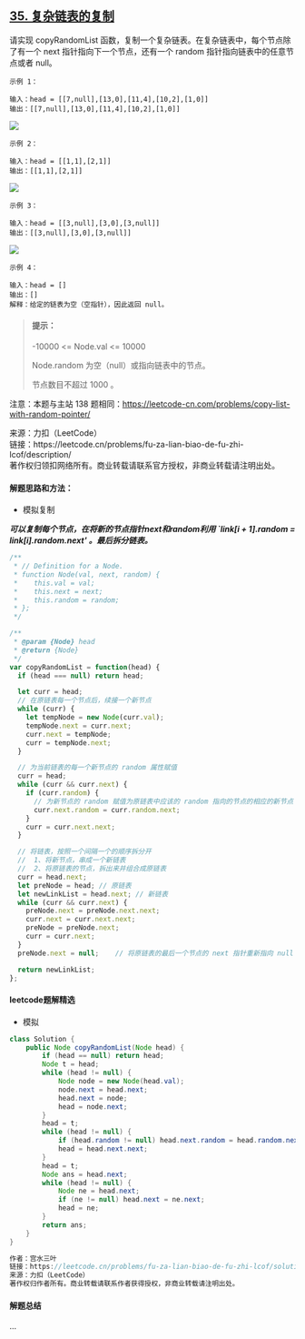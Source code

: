 ## [35. 复杂链表的复制](https://leetcode.cn/problems/fu-za-lian-biao-de-fu-zhi-lcof/description/)

<p>
请实现 copyRandomList 函数，复制一个复杂链表。在复杂链表中，每个节点除了有一个 next 指针指向下一个节点，还有一个 random 指针指向链表中的任意节点或者 null。
</p>

```
示例 1：

输入：head = [[7,null],[13,0],[11,4],[10,2],[1,0]]
输出：[[7,null],[13,0],[11,4],[10,2],[1,0]]
```

![](https://assets.leetcode-cn.com/aliyun-lc-upload/uploads/2020/01/09/e1.png)

```
示例 2：

输入：head = [[1,1],[2,1]]
输出：[[1,1],[2,1]]
```

![](https://assets.leetcode-cn.com/aliyun-lc-upload/uploads/2020/01/09/e2.png)

```
示例 3：

输入：head = [[3,null],[3,0],[3,null]]
输出：[[3,null],[3,0],[3,null]]
```

![](https://assets.leetcode-cn.com/aliyun-lc-upload/uploads/2020/01/09/e3.png)

```
示例 4：

输入：head = []
输出：[]
解释：给定的链表为空（空指针），因此返回 null。
```

> #### 提示：
>
> -10000 <= Node.val <= 10000
>
> Node.random 为空（null）或指向链表中的节点。
>
> 节点数目不超过 1000 。

注意：本题与主站 138 题相同：https://leetcode-cn.com/problems/copy-list-with-random-pointer/

<p style="font-size: 14px">
来源：力扣（LeetCode） <br>
链接：https://leetcode.cn/problems/fu-za-lian-biao-de-fu-zhi-lcof/description/ <br>
著作权归领扣网络所有。商业转载请联系官方授权，非商业转载请注明出处。
</p>

#### 解题思路和方法：
- 模拟复制

**_可以复制每个节点，在将新的节点指针next和random利用 `link[i + 1].random = link[i].random.next' 。最后拆分链表。_**

```js
/**
 * // Definition for a Node.
 * function Node(val, next, random) {
 *    this.val = val;
 *    this.next = next;
 *    this.random = random;
 * };
 */

/**
 * @param {Node} head
 * @return {Node}
 */
var copyRandomList = function(head) {
  if (head === null) return head;

  let curr = head;
  // 在原链表每一个节点后，续接一个新节点
  while (curr) {
    let tempNode = new Node(curr.val);
    tempNode.next = curr.next;
    curr.next = tempNode;
    curr = tempNode.next;
  }

  // 为当前链表的每一个新节点的 random 属性赋值
  curr = head;
  while (curr && curr.next) {
    if (curr.random) {
      // 为新节点的 random 赋值为原链表中应该的 random 指向的节点的相应的新节点
      curr.next.random = curr.random.next;
    }
    curr = curr.next.next;
  }

  // 将链表，按照一个间隔一个的顺序拆分开
  //  1、将新节点，串成一个新链表
  //  2、将原链表的节点，拆出来并组合成原链表
  curr = head.next;
  let preNode = head; // 原链表
  let newLinkList = head.next; // 新链表
  while (curr && curr.next) {
    preNode.next = preNode.next.next;
    curr.next = curr.next.next;
    preNode = preNode.next;
    curr = curr.next;
  }
  preNode.next = null;    // 将原链表的最后一个节点的 next 指针重新指向 null

  return newLinkList;
};
```

#### leetcode题解精选
- 模拟

```java
class Solution {
    public Node copyRandomList(Node head) {
        if (head == null) return head;
        Node t = head;
        while (head != null) {
            Node node = new Node(head.val);
            node.next = head.next;
            head.next = node;
            head = node.next;
        }
        head = t;
        while (head != null) {
            if (head.random != null) head.next.random = head.random.next;
            head = head.next.next;
        }
        head = t;
        Node ans = head.next;
        while (head != null) {
            Node ne = head.next;
            if (ne != null) head.next = ne.next;
            head = ne;
        }
        return ans;
    }
}

作者：宫水三叶
链接：https://leetcode.cn/problems/fu-za-lian-biao-de-fu-zhi-lcof/solutions/1709154/by-ac_oier-6atv/
来源：力扣（LeetCode）
著作权归作者所有。商业转载请联系作者获得授权，非商业转载请注明出处。
```

#### 解题总结
...
